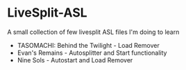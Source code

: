 # LiveSplit-ASL
A small collection of few livesplit ASL files I'm doing to learn


- TASOMACHI: Behind the Twilight - Load Remover
- Evan's Remains - Autosplitter and Start functionality
- Nine Sols - Autostart and Load Remover
